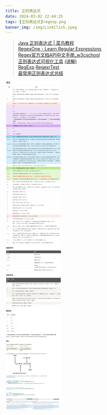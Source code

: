 ```yaml
---
title: 正则表达式
date: 2024-03-02 22:44:25
tags: [正则表达式]regexp.png
banner_img: /img/LinkClick.jpeg
---
```

> [Java 正则表达式 | 菜鸟教程](https://www.runoob.com/java/java-regular-expressions.html)  
> [RegexOne - Learn Regular Expressions](https://regexone.com)  
> [Regex官方文档API中文手册_w3cschool](https://www.w3cschool.cn/regex/dict.html)   
> [正则表达式可视化工具](https://jex.im/regulex/#!flags=&re=%5E(a%7Cb)*%3F%24) [(讲解)](https://juejin.cn/post/6844903870351556621)   
> [RegExp](https://regex101.com)   [RegexrTest](https://regexr.com)  
> [最常用正则表达式总结](https://mp.weixin.qq.com/s?__biz=MzU1MDQzNzYwOQ==&mid=2247504336&idx=1&sn=361432f25dc6bd6289d1458560b68bb8&source=41#wechat_redirect)

![RegExp](https://github.com/Kukukukiki192/TyporaImg/raw/main/img/RegExp.png)



